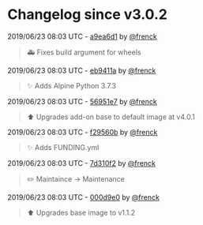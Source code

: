 # Changelog since v3.0.2

2019/06/23 08:03 UTC - [a9ea6d1](https://github.com/hassio-addons/addon-appdaemon3/commit/a9ea6d1b70fe607be70163213d111dcda2866721) by [@frenck](https://github.com/frenck)
> :ambulance: Fixes build argument for wheels 

2019/06/23 08:03 UTC - [eb9411a](https://github.com/hassio-addons/addon-appdaemon3/commit/eb9411ae6ec91057a250a0ec1f6e22546ea249b0) by [@frenck](https://github.com/frenck)
> :sparkles: Adds Alpine Python 3.7.3 

2019/06/23 08:03 UTC - [56951e7](https://github.com/hassio-addons/addon-appdaemon3/commit/56951e7518be9cef602bcbab83c5d198e3e6459a) by [@frenck](https://github.com/frenck)
> :arrow_up: Upgrades add-on base to default image at v4.0.1 

2019/06/23 08:03 UTC - [f29560b](https://github.com/hassio-addons/addon-appdaemon3/commit/f29560b6659f800a63b844bdef7e5e12d9ced5a2) by [@frenck](https://github.com/frenck)
> :sparkles: Adds FUNDING.yml 

2019/06/23 08:03 UTC - [7d310f2](https://github.com/hassio-addons/addon-appdaemon3/commit/7d310f21322e0cda73efe1dcd980d1a4116a3520) by [@frenck](https://github.com/frenck)
> :pencil2: Maintaince -> Maintenance 

2019/06/23 08:03 UTC - [000d9e0](https://github.com/hassio-addons/addon-appdaemon3/commit/000d9e08004d30ade27cee7833a1113a9345c014) by [@frenck](https://github.com/frenck)
> :arrow_up: Upgrades base image to v1.1.2 

